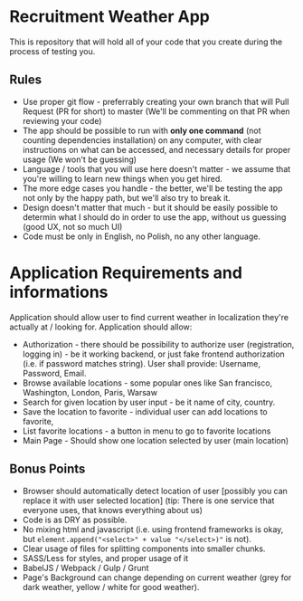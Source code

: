 # Recruitment Weather App

This is repository that will hold all of your code that you create during the process of testing you. 

## Rules

* Use proper git flow - preferrably creating your own branch that will Pull Request (PR for short) to master (We'll be commenting on that PR when reviewing your code)
* The app should be possible to run with **only one command** (not counting dependencies installation) on any computer, with clear instructions on what can be accessed, and necessary details for proper usage (We won't be guessing)
* Language / tools that you will use here doesn't matter - we assume that you're willing to learn new things when you get hired.
* The more edge cases you handle - the better, we'll be testing the app not only by the happy path, but we'll also try to break it.
* Design doesn't matter that much - but it should be easily possible to determin what I should do in order to use the app, without us guessing (good UX, not so much UI)
* Code must be only in English, no Polish, no any other language.

# Application Requirements and informations

Application should allow user to find current weather in localization they're actually at / looking for. Application should allow:

* Authorization - there should be possibility to authorize user (registration, logging in) - be it working backend, or just fake frontend authorization (i.e. if password matches string). User shall provide: Username, Password, Email.
* Browse available locations - some popular ones like San francisco, Washington, London, Paris, Warsaw
* Search for given location by user input - be it name of city, country. 
* Save the location to favorite - individual user can add locations to favorite,
* List favorite locations - a button in menu to go to favorite locations
* Main Page - Should show one location selected by user (main location)

## Bonus Points
* Browser should automatically detect location of user [possibly you can replace it with user selected location] (tip: There is one service that everyone uses, that knows everything about us)
* Code is as DRY as possible.
* No mixing html and javascript (i.e. using frontend frameworks is okay, but `element.append("<select>" + value "</select>)"` is not).
* Clear usage of files for splitting components into smaller chunks.
* SASS/Less for styles, and proper usage of it
* BabelJS / Webpack / Gulp / Grunt
* Page's Background can change depending on current weather (grey for dark weather, yellow / white for good weather).
